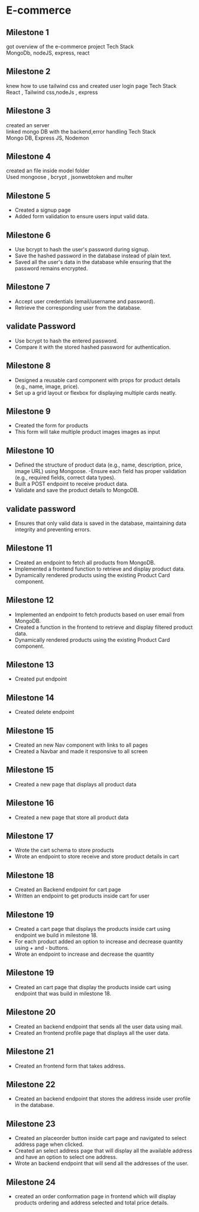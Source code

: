 # E-commerce   
## Milestone 1   
got overview of the e-commerce project Tech Stack   
MongoDb, nodeJS, express, react   
## Milestone 2   
knew how to use tailwind css and created user login page Tech Stack   
React , Tailwind css,nodeJs , express   
## Milestone 3   
created an server   
linked mongo DB with the backend,error handling Tech Stack   
Mongo DB, Express JS, Nodemon   
## Milestone 4   
created an file inside model folder   
Used mongoose , bcrypt , jsonwebtoken and multer   

## Milestone 5
- Created a signup page
- Added form validation to ensure users input valid data.

## Milestone 6  
- Use bcrypt to hash the user's password during signup. 
- Save the hashed password in the database instead of plain text.
- Saved all the user's data in the database while ensuring that the password remains encrypted.

## Milestone 7 
- Accept user credentials (email/username and password).  
- Retrieve the corresponding user from the database.

## validate Password 
- Use bcrypt to hash the entered password.
- Compare it with the stored hashed password for authentication.

## Milestone 8 
- Designed a reusable card component with props for product details (e.g., name, image, price).
- Set up a grid layout or flexbox for displaying multiple cards neatly.

## Milestone 9 
- Created the form for products
- This form will take multiple product images images as input

## Milestone 10
- Defined the structure of product data (e.g., name, description, price, image URL) using Mongoose. -Ensure each field has proper validation (e.g., required fields, correct data types).
- Built a POST endpoint to receive product data.
- Validate and save the product details to MongoDB.

## validate password 
- Ensures that only valid data is saved in the database, maintaining data integrity and preventing errors.

## Milestone 11   
- Created an endpoint to fetch all products from MongoDB.  
- Implemented a frontend function to retrieve and display product data.  
- Dynamically rendered products using the existing Product Card component.  


## Milestone 12  
- Implemented an endpoint to fetch products based on user email from MongoDB.  
- Created a function in the frontend to retrieve and display filtered product data.  
- Dynamically rendered products using the existing Product Card component.

## Milestone 13
- Created put endpoint

## Milestone 14
- Created delete endpoint   

## Milestone 15 
- Created an new Nav component with links to all pages
- Created a Navbar and made it responsive to all screen  

## Milestone 15 
- Created a new page that displays all product data

## Milestone 16
- Created a new page that store all product data


## Milestone 17
- Wrote the cart schema to store products
- Wrote an endpoint to store receive and store product details in cart   

## Milestone 18
- Created an Backend endpoint for cart page
- Written an endpoint to get products inside cart for user

## Milestone 19
- Created a cart page that displays the products inside cart using endpoint we build in milestone 18.
- For each product added an option to increase and decrease quantity using + and - buttons.
- Wrote an endpoint to increase and decrease the quantity

## Milestone 19
- Created an cart page that display the products inside cart using endpoint that was build in milestone 18.

## Milestone 20
- Created an backend endpoint that sends all the user data using mail.
- Created an frontend profile page that displays all the user data.

## Milestone 21
- Created an frontend form that takes address.

## Milestone 22
- Created an backend endpoint that stores the address inside user profile in the database.

## Milestone 23
- Created an placeorder button inside cart page and navigated to select address page when clicked.
- Created an select address page that will display all the available address and have an option to select one address.
- Wrote an backend endpoint that will send all the addresses of the user.

## Milestone 24
- created an order conformation page in frontend which will display products ordering and address selected and total price details.